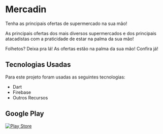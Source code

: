 # Mercadin

Tenha as principais ofertas de supermercado na sua mão!

As principais ofertas dos mais diversos supermercados e dos principais atacadistas com a praticidade de estar na palma da sua mão!

Folhetos? Deixa pra lá! As ofertas estão na palma da sua mão! Confira já!

## Tecnologias Usadas

Para este projeto foram usadas as seguintes tecnologias:

- Dart
- Firebase
- Outros Recursos

## Google Play

[![Play Store](https://img.shields.io/badge/Google_Play-414141?style=for-the-badge&logo=google-play&logoColor=white)](https://play.google.com/store/apps/details?id=com.fragmento.mercadin)

